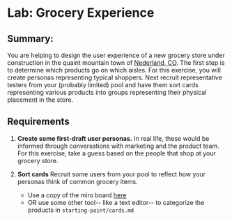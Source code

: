 # Lab: Grocery Experience

## Summary: 

You are helping to design the user experience of a new grocery store under construction 
in the quaint mountain town of [Nederland, CO](https://en.wikipedia.org/wiki/Nederland,_Colorado). The first
step is to determine which products go on which aisles. For this exercise, you will create personas
representing typical shoppers. Next recruit representative testers from your (probably limited) pool and 
have them sort cards representing various products into groups representing their physical placement in the store.


## Requirements
1. **Create some first-draft user personas.** In real life, these would be informed through conversations with 
marketing and the product team. For this exercise, take a guess based on the people that shop at your grocery 
store.

2. **Sort cards** Recruit some users from your pool to reflect how your personas think of common grocery items.
   * Use a copy of the miro board [here](https://miro.com/app/board/uXjVPP7P-PM=/?share_link_id=259864258236)
   * OR use some other tool-- like a text editor-- to categorize the products in `starting-point/cards.md`
